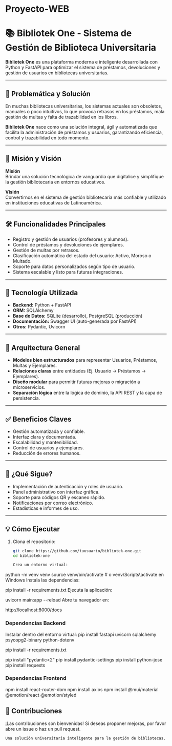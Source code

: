 # Proyecto-WEB

# 📚 Bibliotek One - Sistema de Gestión de Biblioteca Universitaria

**Bibliotek One** es una plataforma moderna e inteligente desarrollada con Python y FastAPI para optimizar el sistema de préstamos, devoluciones y gestión de usuarios en bibliotecas universitarias.

---

## 🚀 Problemática y Solución

En muchas bibliotecas universitarias, los sistemas actuales son obsoletos, manuales o poco intuitivos, lo que provoca retrasos en los préstamos, mala gestión de multas y falta de trazabilidad en los libros.

**Bibliotek One** nace como una solución integral, ágil y automatizada que facilita la administración de préstamos y usuarios, garantizando eficiencia, control y trazabilidad en todo momento.

---

## 🎯 Misión y Visión

**Misión**  
Brindar una solución tecnológica de vanguardia que digitalice y simplifique la gestión bibliotecaria en entornos educativos.

**Visión**  
Convertirnos en el sistema de gestión bibliotecaria más confiable y utilizado en instituciones educativas de Latinoamérica.

---

## 🛠️ Funcionalidades Principales

- Registro y gestión de usuarios (profesores y alumnos).
- Control de préstamos y devoluciones de ejemplares.
- Gestión de multas por retrasos.
- Clasificación automática del estado del usuario: Activo, Moroso o Multado.
- Soporte para datos personalizados según tipo de usuario.
- Sistema escalable y listo para futuras integraciones.

---

## 🧪 Tecnología Utilizada

- **Backend:** Python + FastAPI
- **ORM:** SQLAlchemy
- **Base de Datos:** SQLite (desarrollo), PostgreSQL (producción)
- **Documentación:** Swagger UI (auto-generada por FastAPI)
- **Otros:** Pydantic, Uvicorn

---

## 🧱 Arquitectura General

- **Modelos bien estructurados** para representar Usuarios, Préstamos, Multas y Ejemplares.
- **Relaciones claras** entre entidades (Ej. Usuario → Préstamos → Ejemplares).
- **Diseño modular** para permitir futuras mejoras o migración a microservicios.
- **Separación lógica** entre la lógica de dominio, la API REST y la capa de persistencia.

---

## ✅ Beneficios Claves

- Gestión automatizada y confiable.
- Interfaz clara y documentada.
- Escalabilidad y mantenibilidad.
- Control de usuarios y ejemplares.
- Reducción de errores humanos.

---

## 🔮 ¿Qué Sigue?

- Implementación de autenticación y roles de usuario.
- Panel administrativo con interfaz gráfica.
- Soporte para códigos QR y escaneo rápido.
- Notificaciones por correo electrónico.
- Estadísticas e informes de uso.

---

## 💡 Cómo Ejecutar

1. Clona el repositorio:
   ```bash
   git clone https://github.com/tuusuario/bibliotek-one.git
   cd bibliotek-one

   Crea un entorno virtual:


python -m venv venv
source venv/bin/activate  # o venv\Scripts\activate en Windows
Instala las dependencias:


pip install -r requirements.txt
Ejecuta la aplicación:


uvicorn main:app --reload
Abre tu navegador en:


http://localhost:8000/docs

### Dependencias Backend
Instalar dentro del entorno virtual:
pip install fastapi uvicorn sqlalchemy psycopg2-binary python-dotenv

pip install -r requirements.txt

pip install "pydantic<2"
pip install pydantic-settings
pip install python-jose
pip install requests
### Dependencias Frontend
npm install react-router-dom
npm install axios
npm install @mui/material @emotion/react @emotion/styled

## 🧠 Contribuciones
¡Las contribuciones son bienvenidas! Si deseas proponer mejoras, por favor abre un issue o haz un pull request.


``` © Bibliotek One - 2025
Una solución universitaria inteligente para la gestión de bibliotecas.

